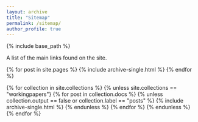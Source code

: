 ```yaml
---
layout: archive
title: "Sitemap"
permalink: /sitemap/
author_profile: true
---
```


{% include base_path %}

A list of the main links found on the site. 

{% for post in site.pages %}
  {% include archive-single.html %}
{% endfor %}

{% for collection in site.collections %}
  {% unless site.collections == "workingpapers"}
  {% for post in collection.docs %}
    {% unless collection.output == false or collection.label == "posts" %}
    {% include archive-single.html %}
    {% endunless %}
  {% endfor %}
  {% endunless %}
{% endfor %}

